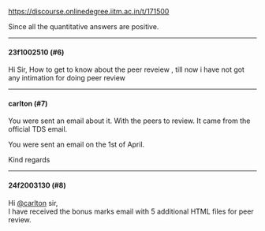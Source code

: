 https://discourse.onlinedegree.iitm.ac.in/t/171500

Since all the quantitative answers are positive.</p><hr>

<h4>23f1002510 (#6)</h4>
<p>Hi Sir, How to get to know about the peer reveiew , till now i have not got any intimation for doing peer review</p><hr>

<h4>carlton (#7)</h4>
<p>You were sent an email about it. With the peers to review. It came from the official TDS email.</p>
<p>You were sent an email on the 1st of April.</p>
<p>Kind regards</p><hr>

<h4>24f2003130 (#8)</h4>
<p>Hi <a class="mention" href="/u/carlton">@carlton</a> sir,<br/>
I have received the bonus marks email with 5 additional HTML files for peer review.